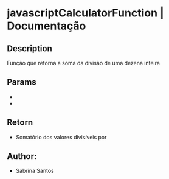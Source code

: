 # javascriptCalculatorFunction | Documentação

## Description
Função que retorna a soma da divisão de uma dezena inteira

## Params
-
-

## Retorn
- Somatório dos valores divisíveis por

## Author:
 - Sabrina Santos